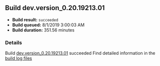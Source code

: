 ## Build dev.version_0.20.19213.01
- **Build result:** `succeeded`
- **Build queued:** 8/1/2019 3:00:03 AM
- **Build duration:** 351.56 minutes
### Details
Build [dev.version_0.20.19213.01](https://winappstudio.visualstudio.com/web/build.aspx?pcguid=a4ef43be-68ce-4195-a619-079b4d9834c2&builduri=vstfs%3a%2f%2f%2fBuild%2fBuild%2f30079) succeeded
Find detailed information in the [build log files](https://uwpctdiags.blob.core.windows.net/buildlogs/dev.version_0.20.19213.01_logs.zip)
